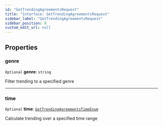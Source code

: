 ```yaml
---
id: "GetTrendingAgreementsRequest"
title: "Interface: GetTrendingAgreementsRequest"
sidebar_label: "GetTrendingAgreementsRequest"
sidebar_position: 0
custom_edit_url: null
---
```


## Properties

### genre

 `Optional` **genre**: `string`

Filter trending to a specified genre

___

### time

 `Optional` **time**: [`GetTrendingAgreementsTimeEnum`](../enums/GetTrendingAgreementsTimeEnum.md)

Calculate trending over a specified time range
